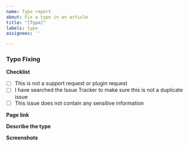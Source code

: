 ```yaml
---
name: Typo report
about: Fix a typo in an article
title: "[Typo]"
labels: typo
assignees: ''

---
```


### Typo Fixing

**Checklist**
- [ ] This is not a support request or plugin request
- [ ] I have searched the Issue Tracker to make sure this is not a duplicate issue
- [ ] This issue does not contain any sensitive information 

**Page link**
<!-- Link the page this error is on. If you can, get a "direct" link to the exact section in the paragraph.-->


**Describe the type**
<!-- Whats wrong with it? Is it bad grammer or simply a misspelling? Please keep in mind if an article seems to be written in amarican english, try and keep it that way. The same goes for other "types" of english as well.-->

**Screenshots**
<!-- If you have none, thats fine. If you happen to be able to take a screenshot underlying the issue, that would greatly help with bug fixing -->

<!-- Note that everything inside the `<!-- and -> will be hidden after you post this -->
